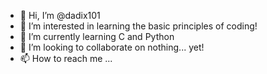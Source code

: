 - 👋 Hi, I’m @dadix101
- 👀 I’m interested in learning the basic principles of coding!
- 🌱 I’m currently learning C and Python
- 💞️ I’m looking to collaborate on nothing... yet!
- 📫 How to reach me ...

<!---
dadix101/dadix101 is a ✨ special ✨ repository because its `README.md` (this file) appears on your GitHub profile.
You can click the Preview link to take a look at your changes.
--->
